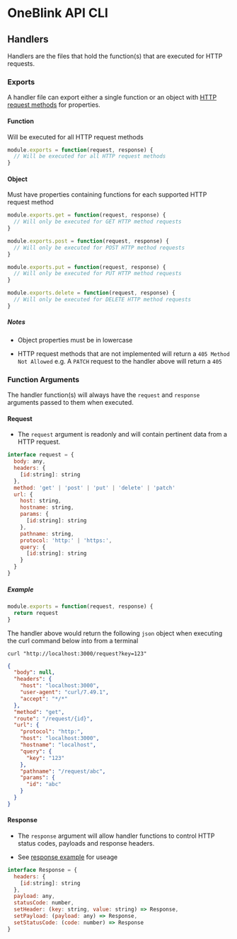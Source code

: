 # OneBlink API CLI

## Handlers

Handlers are the files that hold the function(s) that are executed for HTTP requests.

### Exports

A handler file can export either a single function or an object with [HTTP request methods](https://developer.mozilla.org/en-US/docs/Web/HTTP/Methods) for properties.

#### Function

Will be executed for all HTTP request methods

```js
module.exports = function(request, response) {
  // Will be executed for all HTTP request methods
}
```

#### Object

Must have properties containing functions for each supported HTTP request method

```js
module.exports.get = function(request, response) {
  // Will only be executed for GET HTTP method requests
}

module.exports.post = function(request, response) {
  // Will only be executed for POST HTTP method requests
}

module.exports.put = function(request, response) {
  // Will only be executed for PUT HTTP method requests
}

module.exports.delete = function(request, response) {
  // Will only be executed for DELETE HTTP method requests
}
```

##### Notes

- Object properties must be in lowercase

- HTTP request methods that are not implemented will return a `405 Method Not Allowed` e.g. A `PATCH` request to the handler above will return a `405`

### Function Arguments

The handler function(s) will always have the `request` and `response` arguments passed to them when executed.

#### Request

- The `request` argument is readonly and will contain pertinent data from a HTTP request.

```js
interface request = {
  body: any,
  headers: {
    [id:string]: string
  },
  method: 'get' | 'post' | 'put' | 'delete' | 'patch'
  url: {
    host: string,
    hostname: string,
    params: {
      [id:string]: string
    },
    pathname: string,
    protocol: 'http:' | 'https:',
    query: {
      [id:string]: string
    }
  }
}
```

##### Example

```js
module.exports = function(request, response) {
  return request
}
```

The handler above would return the following `json` object when executing the curl command below into from a terminal

```
curl "http://localhost:3000/request?key=123"
```

```json
{
  "body": null,
  "headers": {
    "host": "localhost:3000",
    "user-agent": "curl/7.49.1",
    "accept": "*/*"
  },
  "method": "get",
  "route": "/request/{id}",
  "url": {
    "protocol": "http:",
    "host": "localhost:3000",
    "hostname": "localhost",
    "query": {
      "key": "123"
    },
    "pathname": "/request/abc",
    "params": {
      "id": "abc"
    }
  }
}
```

#### Response

- The `response` argument will allow handler functions to control HTTP status codes, payloads and response headers.

- See [response example](../../examples/api/directory/response/index.js) for useage

```js
interface Response = {
  headers: {
    [id:string]: string
  },
  payload: any,
  statusCode: number,
  setHeader: (key: string, value: string) => Response,
  setPayload: (payload: any) => Response,
  setStatusCode: (code: number) => Response
}
```
